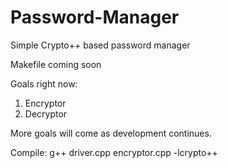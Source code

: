 # Password-Manager
Simple Crypto++ based password manager

Makefile coming soon

Goals right now:
1. Encryptor
2. Decryptor

More goals will come as development continues.

Compile:
g++ driver.cpp encryptor.cpp -lcrypto++


